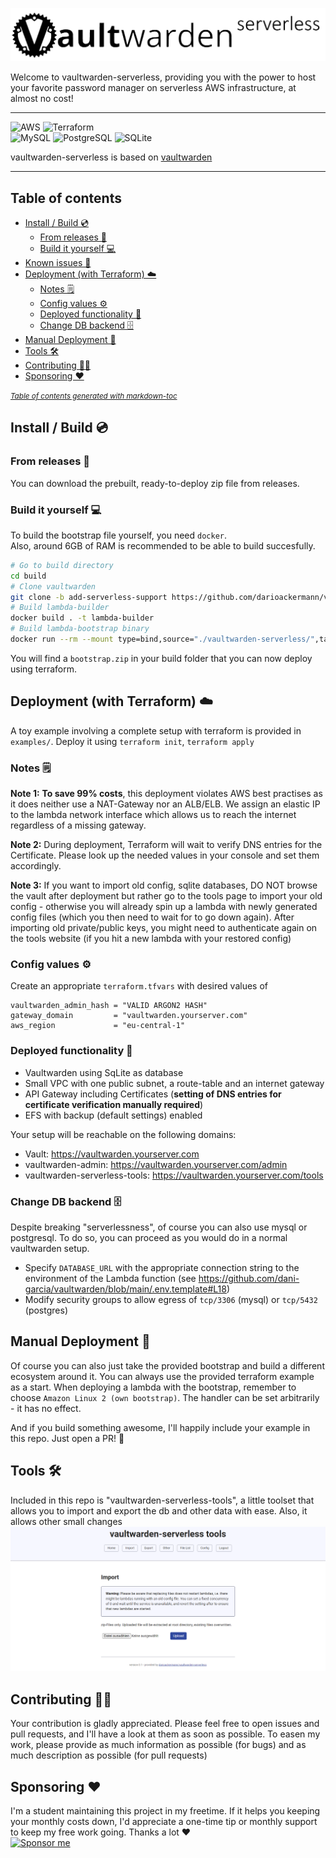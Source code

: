 ![](docs/logo.png)

Welcome to vaultwarden-serverless, providing you with the power to host your favorite password manager on serverless AWS infrastructure, at almost no cost!

---
![AWS](https://img.shields.io/badge/Amazon_AWS-FF9900?style=for-the-badge&logo=amazonaws&logoColor=white)
![Terraform](https://img.shields.io/badge/terraform-%235835CC.svg?style=for-the-badge&logo=terraform&logoColor=white)  
![MySQL](https://img.shields.io/badge/MySQL-00000F?style=for-the-badge&logo=mysql&logoColor=white)
![PostgreSQL](https://img.shields.io/badge/PostgreSQL-316192?style=for-the-badge&logo=postgresql&logoColor=white)
![SQLite](https://img.shields.io/badge/SQLite-07405E?style=for-the-badge&logo=sqlite&logoColor=white)

vaultwarden-serverless is based on [vaultwarden](https://github.com/dani-garcia/vaultwarden)

---

## Table of contents


- [Install / Build 💿](#install---build---)
    * [From releases 📁](#from-releases---)
    * [Build it yourself 💻](#build-it-yourself---)
- [Known issues 🐛](#known-issues---)
- [Deployment (with Terraform) ☁️](#deployment--with-terraform----)
    * [Notes 🗒️](#notes----)
    * [Config values ⚙️](#config-values---)
    * [Deployed functionality 📱](#deployed-functionality---)
    * [Change DB backend 🗄️](#change-db-backend----)
- [Manual Deployment 👷](#manual-deployment---)
- [Tools 🛠️](#tools----)
- [Contributing 🐱‍👤](#contributing------)
- [Sponsoring ❤️](#sponsoring---)

<small><i><a href='http://ecotrust-canada.github.io/markdown-toc/'>Table of contents generated with markdown-toc</a></i></small>

## Install / Build 💿

### From releases 📁
You can download the prebuilt, ready-to-deploy zip file from releases.

### Build it yourself 💻
 
To build the bootstrap file yourself, you need `docker`.   
Also, around 6GB of RAM is recommended to be able to build succesfully.

```sh
# Go to build directory
cd build
# Clone vaultwarden
git clone -b add-serverless-support https://github.com/darioackermann/vaultwarden-serverless.git
# Build lambda-builder
docker build . -t lambda-builder
# Build lambda-bootstrap binary
docker run --rm --mount type=bind,source="./vaultwarden-serverless/",target=/build lambda-builder
```

You will find a `bootstrap.zip` in your build folder that you can now deploy using terraform.

## Deployment (with Terraform) ☁️

A toy example involving a complete setup with terraform is provided in `examples/`.
Deploy it using `terraform init`, `terraform apply`

### Notes 🗒️

**Note 1:** **To save 99% costs**, this deployment violates AWS best practises as it does neither use a NAT-Gateway nor an ALB/ELB. We assign an elastic IP to the lambda
network interface which allows us to reach the internet regardless of a missing gateway.

**Note 2:** During deployment, Terraform will wait to verify DNS entries for the Certificate.
Please look up the needed values in your console and set them accordingly.

**Note 3:** If you want to import old config, sqlite databases, DO NOT browse the vault after deployment but rather go to the tools page to import your old config - otherwise you will already spin up a lambda with newly generated config files (which you then need to wait for to go down again). After importing old private/public keys, you might need to authenticate again on the tools website (if you hit a new lambda with your restored config)


### Config values ⚙️

Create an appropriate `terraform.tfvars` with desired values of

```
vaultwarden_admin_hash = "VALID ARGON2 HASH"
gateway_domain         = "vaultwarden.yourserver.com"
aws_region             = "eu-central-1"
```

### Deployed functionality 📱

* Vaultwarden using SqLite as database
* Small VPC with one public subnet, a route-table and an internet gateway
* API Gateway including Certificates (**setting of DNS entries for certificate verification manually required**)
* EFS with backup (default settings) enabled

Your setup will be reachable on the following domains:
* Vault: https://vaultwarden.yourserver.com
* vaultwarden-admin: https://vaultwarden.yourserver.com/admin 
* vaultwarden-serverless-tools: https://vaultwarden.yourserver.com/tools

### Change DB backend 🗄️

Despite breaking "serverlessness", of course you can also use mysql or postgresql. To do so, you can proceed as you would do in a normal vaultwarden setup. 
* Specify `DATABASE_URL` with the appropriate connection string to the environment of the Lambda function (see https://github.com/dani-garcia/vaultwarden/blob/main/.env.template#L18)
* Modify security groups to allow egress of `tcp/3306` (mysql) or `tcp/5432` (postgres)

## Manual Deployment 👷

Of course you can also just take the provided bootstrap and build a different ecosystem around it. You can always use the provided terraform example as a start. 
When deploying a lambda with the bootstrap, remember to choose `Amazon Linux 2 (own bootstrap)`. 
The handler can be set arbitrarily - it has no effect.

And if you build something awesome, I'll happily include your example in this repo. Just open a PR! 🚀

## Tools 🛠️
Included in this repo is "vaultwarden-serverless-tools", a little toolset that allows you to import and export the db and other data with ease. Also, it allows other small changes
![docs/serverless-tools.png](docs/serverless-tools.png)

## Contributing 🐱‍👤

Your contribution is gladly appreciated. Please feel free to open issues and pull requests, and I'll have a look at them as soon as possible. To easen my work, please provide as much information as possible (for bugs) and as much description as possible (for pull requests)

##  Sponsoring ❤️

I'm a student maintaining this project in my freetime. If it helps you keeping your monthly costs down, I'd appreciate a one-time tip or monthly support to keep my free work going. Thanks a lot ❤️  
[![Sponsor me](https://img.shields.io/badge/sponsor-30363D?style=for-the-badge&logo=GitHub-Sponsors&logoColor=#white)](https://github.com/sponsors/darioackermann)